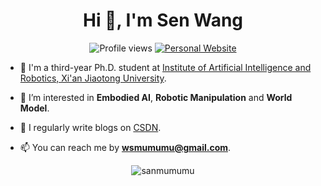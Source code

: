 <h1 align="center">Hi 👋, I'm Sen Wang</h1>

<div align="center">
  <img src="https://komarev.com/ghpvc/?username=sanmumumu&label=Profile%20views&color=0e75b6&style=flat" alt="Profile views" />
  
  <a href="https://sanmumumu.github.io/" target="_blank">
    <img src="https://img.shields.io/badge/Homepage-Visit-brightgreen?style=flat-square&logo=googlechrome&logoColor=white" alt="Personal Website" />
  </a>
</div>

- 🏫 I'm a third-year Ph.D. student at [Institute of Artificial Intelligence and Robotics, Xi'an Jiaotong University](https://iair.xjtu.edu.cn/index.htm).

- 🔭 I’m interested in **Embodied AI**, **Robotic Manipulation** and **World Model**.

- 📝 I regularly write blogs on [CSDN](https://blog.csdn.net/weixin_45751396?spm=1000.2115.3001.5343).

- 📫 You can reach me by **wsmumumu@gmail.com**.

<p align="center">
  <img src="https://github-readme-stats.vercel.app/api?username=sanmumumu&show_icons=true&locale=en" alt="sanmumumu" />
</p>
